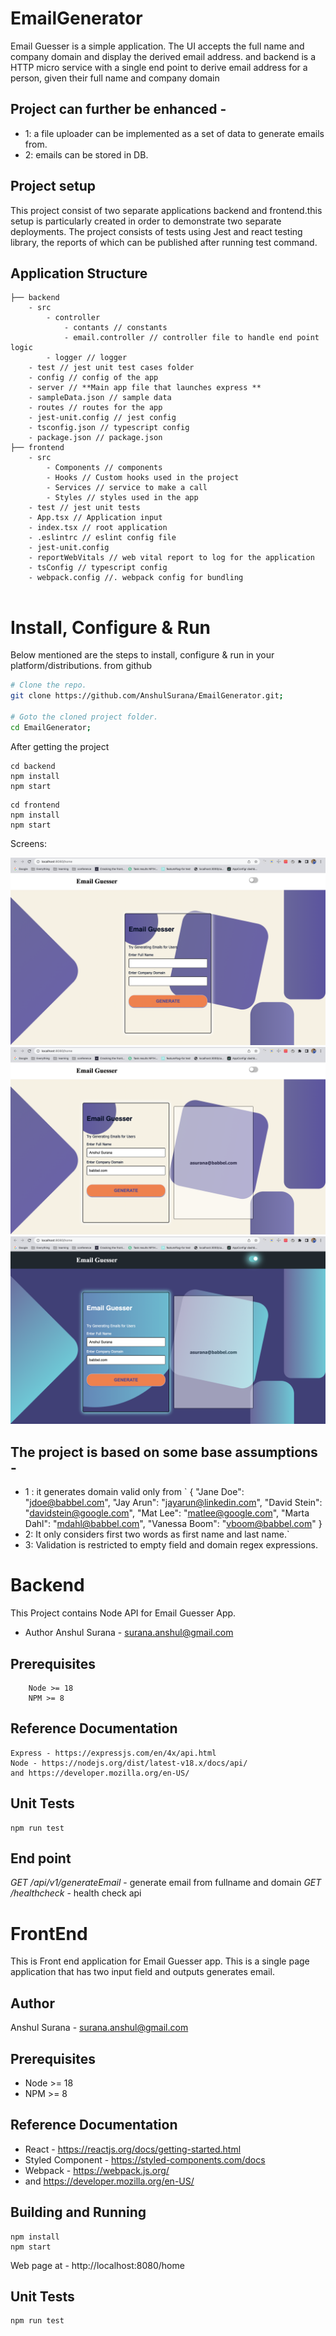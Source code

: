 # EmailGenerator

Email Guesser is a simple application. The UI accepts the full name and company domain and display the derived email address.
and backend is a HTTP micro service with a single end point to derive email address for a person, given their full name and company domain


## Project can further be enhanced - 
* 1: a file uploader can be implemented as a set of data to generate emails from.
* 2: emails can be stored in DB.

## Project setup

This project consist of two separate applications backend and frontend.this setup is particularly created in order to demonstrate two separate deployments. The project consists of tests using Jest and react testing library,  the reports of which can be published after running test command.

## Application Structure

```
├── backend
    - src
        - controller
            - contants // constants 
            - email.controller // controller file to handle end point logic
        - logger // logger 
    - test // jest unit test cases folder
    - config // config of the app
    - server // **Main app file that launches express **
    - sampleData.json // sample data 
    - routes // routes for the app
    - jest-unit.config // jest config 
    - tsconfig.json // typescript config
    - package.json // package.json
├── frontend
    - src
        - Components // components
        - Hooks // Custom hooks used in the project
        - Services // service to make a call
        - Styles // styles used in the app
    - test // jest unit tests
    - App.tsx // Application input
    - index.tsx // root application
    - .eslintrc // eslint config file
    - jest-unit.config
    - reportWebVitals // web vital report to log for the application
    - tsConfig // typescript config
    - webpack.config //. webpack config for bundling


```
# Install, Configure & Run

Below mentioned are the steps to install, configure & run in your platform/distributions. from github

```bash
# Clone the repo.
git clone https://github.com/AnshulSurana/EmailGenerator.git;

# Goto the cloned project folder.
cd EmailGenerator;
```

After getting the project

```
cd backend
npm install
npm start
```
```
cd frontend
npm install
npm start
```

Screens:

![Screen](/frontend/assets/1.png)
![Screen](/frontend/assets/2.png)
![Screen](/frontend/assets/3.png)


## The project is based on some base assumptions - 
* 1 : it generates domain valid only from `
    {
    "Jane Doe": "jdoe@babbel.com",
    "Jay Arun": "jayarun@linkedin.com",
    "David Stein": "davidstein@google.com",
    "Mat Lee": "matlee@google.com",
    "Marta Dahl": "mdahl@babbel.com",
    "Vanessa Boom": "vboom@babbel.com"
    }
* 2: It only considers first two words as first name and last name.`
* 3: Validation is restricted to empty field and domain regex expressions.


# Backend 

This Project contains Node API for Email Guesser App.

 - Author
Anshul Surana - surana.anshul@gmail.com

## Prerequisites

```
    Node >= 18
    NPM >= 8
```

## Reference Documentation

    Express - https://expressjs.com/en/4x/api.html
    Node - https://nodejs.org/dist/latest-v18.x/docs/api/
    and https://developer.mozilla.org/en-US/

## Unit Tests
    npm run test

## End point
*GET /api/v1/generateEmail*
    - generate email from fullname and domain
*GET /healthcheck*
    - health check api 


# FrontEnd

This is Front end application for Email Guesser app. This is a single page application that has two input field and outputs generates email.


## Author
Anshul Surana - surana.anshul@gmail.com

## Prerequisites
- Node >= 18
- NPM >= 8

## Reference Documentation
- React - https://reactjs.org/docs/getting-started.html
- Styled Component - https://styled-components.com/docs
- Webpack - https://webpack.js.org/
- and https://developer.mozilla.org/en-US/

## Building and Running
    npm install
    npm start

Web page at - http://localhost:8080/home
## Unit Tests
    npm run test
